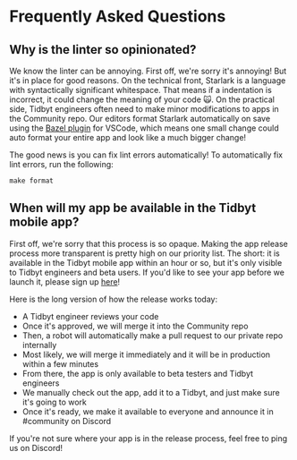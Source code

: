 # Frequently Asked Questions

## Why is the linter so opinionated?
We know the linter can be annoying. First off, we're sorry it's annoying! But it's in place for good reasons. On the technical front, Starlark is a language with syntactically significant whitespace. That means if a indentation is incorrect, it could change the meaning of your code 🙀. On the practical side, Tidbyt engineers often need to make minor modifications to apps in the Community repo. Our editors format Starlark automatically on save using the [Bazel plugin](https://marketplace.visualstudio.com/items?itemName=BazelBuild.vscode-bazel) for VSCode, which means one small change could auto format your entire app and look like a much bigger change!

The good news is you can fix lint errors automatically! To automatically fix lint errors, run the following:
```
make format
```

## When will my app be available in the Tidbyt mobile app?
First off, we're sorry that this process is so opaque. Making the app release process more transparent is pretty high on our priority list. The short: it is available in the Tidbyt mobile app within an hour or so, but it's only visible to Tidbyt engineers and beta users. If you'd like to see your app before we launch it, please sign up [here](https://forms.gle/D1v5ndgGqTbkvJFg8)!

Here is the long version of how the release works today:
- A Tidbyt engineer reviews your code
- Once it's approved, we will merge it into the Community repo
- Then, a robot will automatically make a pull request to our private repo internally
- Most likely, we will merge it immediately and it will be in production within a few minutes
- From there, the app is only available to beta testers and Tidbyt engineers
- We manually check out the app, add it to a Tidbyt, and just make sure it's going to work
- Once it's ready, we make it available to everyone and announce it in #community on Discord

If you're not sure where your app is in the release process, feel free to ping us on Discord!
